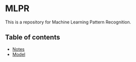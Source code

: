 # MLPR
This is a repository for Machine Learning Pattern Recognition.

## Table of contents
- [Notes]()
- [Model]()
